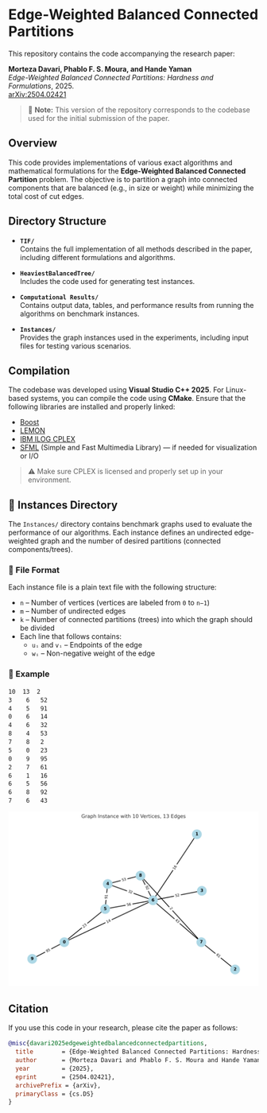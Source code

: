 # Edge-Weighted Balanced Connected Partitions

This repository contains the code accompanying the research paper:

**Morteza Davari, Phablo F. S. Moura, and Hande Yaman**  
*Edge-Weighted Balanced Connected Partitions: Hardness and Formulations*, 2025.  
[arXiv:2504.02421](https://arxiv.org/abs/2504.02421)

> 📌 **Note:** This version of the repository corresponds to the codebase used for the initial submission of the paper.

## Overview

This code provides implementations of various exact algorithms and mathematical formulations for the **Edge-Weighted Balanced Connected Partition** problem. The objective is to partition a graph into connected components that are balanced (e.g., in size or weight) while minimizing the total cost of cut edges.

## Directory Structure

- **`TIF/`**  
  Contains the full implementation of all methods described in the paper, including different formulations and algorithms.

- **`HeaviestBalancedTree/`**  
  Includes the code used for generating test instances.

- **`Computational Results/`**  
  Contains output data, tables, and performance results from running the algorithms on benchmark instances.

- **`Instances/`**  
  Provides the graph instances used in the experiments, including input files for testing various scenarios.

## Compilation

The codebase was developed using **Visual Studio C++ 2025**. For Linux-based systems, you can compile the code using **CMake**. Ensure that the following libraries are installed and properly linked:

- [Boost](https://www.boost.org/)
- [LEMON](https://lemon.cs.elte.hu/trac/lemon)
- [IBM ILOG CPLEX](https://www.ibm.com/products/ilog-cplex-optimization-studio)
- [SFML](https://www.sfml-dev.org/) (Simple and Fast Multimedia Library) — if needed for visualization or I/O

> ⚠️ Make sure CPLEX is licensed and properly set up in your environment.

## 📂 Instances Directory

The `Instances/` directory contains benchmark graphs used to evaluate the performance of our algorithms. Each instance defines an undirected edge-weighted graph and the number of desired partitions (connected components/trees).

### 🔖 File Format

Each instance file is a plain text file with the following structure:

- `n` – Number of vertices (vertices are labeled from `0` to `n−1`)
- `m` – Number of undirected edges
- `k` – Number of connected partitions (trees) into which the graph should be divided
- Each line that follows contains:
  - `uᵢ` and `vᵢ` – Endpoints of the edge
  - `wᵢ` – Non-negative weight of the edge

### 📘 Example
```txt
10	13	2
3	 6 	 52
4	 5 	 91
0	 6 	 14
4	 6 	 32
8	 4 	 53
7	 8 	 2
5	 0 	 23
0	 9 	 95
2	 7 	 61
6	 1 	 16
6	 5 	 56
6	 8 	 92
7	 6 	 43
```

![Graph Visualization](graph.png)

## Citation

If you use this code in your research, please cite the paper as follows:

```bibtex
@misc{davari2025edgeweightedbalancedconnectedpartitions,
  title        = {Edge-Weighted Balanced Connected Partitions: Hardness and Formulations},
  author       = {Morteza Davari and Phablo F. S. Moura and Hande Yaman},
  year         = {2025},
  eprint       = {2504.02421},
  archivePrefix = {arXiv},
  primaryClass = {cs.DS}
}
